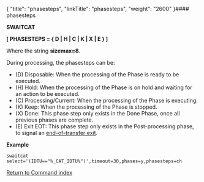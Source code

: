 {
    "title": "phasesteps",
    "linkTitle": "phasesteps",
    "weight": "2600"
}#### phasesteps

****SWAITCAT****

****[ PHASESTEPS = { D &#124; H &#124; C &#124; K &#124; X &#124; E } ]****

Where the string ****sizemax=8****.

During processing, the phasesteps can be:

- (D) Disposable: When the processing of the Phase is ready to be executed.
- (H) Hold: When the processing of the Phase is on hold and waiting for an action to be executed.
- (C) Processing/Current: When the processing of the Phase is executing.
- (K) Keep: When the processing of the Phase is stopped.
- (X) Done: This phase step only exists in the Done Phase, once all previous phases are complete.
- (E) Exit EOT: This phase step only exists in the Post-processing phase, to signal an [end-of-transfer exit](../../../../app_integration_intro/managing_exits/about_the_end_of_transfer_type_exit).

****Example****

```
swaitcat select='(IDTU=="%_CAT_IDTU%")',timeout=30,phases=y,phasesteps=ch
```

[Return to Command index](../../)
